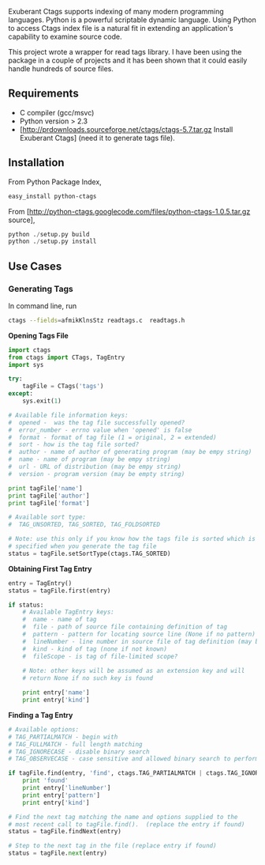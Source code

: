Exuberant Ctags supports indexing of many modern programming languages.  Python is a powerful scriptable dynamic language.  Using Python to access Ctags index file is a natural fit in extending an application's capability to examine source code.

This project wrote a wrapper for read tags library.  I have been using the package in a couple of projects and it has been shown that it could easily handle hundreds of  source files.

## Requirements
 * C compiler (gcc/msvc)
 * Python version > 2.3
 * [http://prdownloads.sourceforge.net/ctags/ctags-5.7.tar.gz Install Exuberant Ctags] (need it to generate tags file).

## Installation

From Python Package Index,
```bash
easy_install python-ctags
```

From [http://python-ctags.googlecode.com/files/python-ctags-1.0.5.tar.gz source],
```python
python ./setup.py build
python ./setup.py install
```

## Use Cases
### Generating Tags

In command line, run
```bash
ctags --fields=afmikKlnsStz readtags.c  readtags.h
```

**Opening Tags File**
```python
import ctags
from ctags import CTags, TagEntry
import sys

try:
    tagFile = CTags('tags')
except:
    sys.exit(1)

# Available file information keys:
#  opened -  was the tag file successfully opened?
#  error_number - errno value when 'opened' is false
#  format - format of tag file (1 = original, 2 = extended)
#  sort - how is the tag file sorted? 
#  author - name of author of generating program (may be empy string)
#  name - name of program (may be empy string)
#  url - URL of distribution (may be empy string)
#  version - program version (may be empty string)

print tagFile['name']
print tagFile['author']
print tagFile['format']

# Available sort type:
#  TAG_UNSORTED, TAG_SORTED, TAG_FOLDSORTED

# Note: use this only if you know how the tags file is sorted which is 
# specified when you generate the tag file
status = tagFile.setSortType(ctags.TAG_SORTED)
```

**Obtaining First Tag Entry**
```python
entry = TagEntry()
status = tagFile.first(entry)

if status:
    # Available TagEntry keys:
    #  name - name of tag
    #  file - path of source file containing definition of tag
    #  pattern - pattern for locating source line (None if no pattern)
    #  lineNumber - line number in source file of tag definition (may be zero if not known)
    #  kind - kind of tag (none if not known)
    #  fileScope - is tag of file-limited scope?
    
    # Note: other keys will be assumed as an extension key and will 
    # return None if no such key is found 

    print entry['name']
    print entry['kind']
```

**Finding a Tag Entry**
```python   
# Available options: 
# TAG_PARTIALMATCH - begin with
# TAG_FULLMATCH - full length matching
# TAG_IGNORECASE - disable binary search
# TAG_OBSERVECASE - case sensitive and allowed binary search to perform

if tagFile.find(entry, 'find', ctags.TAG_PARTIALMATCH | ctags.TAG_IGNORECASE):
    print 'found'
    print entry['lineNumber']
    print entry['pattern']
    print entry['kind']

# Find the next tag matching the name and options supplied to the 
# most recent call to tagFile.find().  (replace the entry if found)
status = tagFile.findNext(entry)

# Step to the next tag in the file (replace entry if found)
status = tagFile.next(entry)
```
